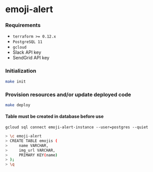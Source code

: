 # emoji-alert

### Requirements

- `terraform >= 0.12.x`
- `PostgreSQL 11`
- `gcloud`
- Slack API key
- SendGrid API key

### Initialization

```sh
make init
```

### Provision resources and/or update deployed code

```sh
make deploy
```

#### Table must be created in database before use
```
gcloud sql connect emoji-alert-instance --user=postgres --quiet
```
```sh
> \c emoji-alert
> CREATE TABLE emojis (
>     name VARCHAR, 
>     img_url VARCHAR,
>     PRIMARY KEY(name)
> );
> \q
```